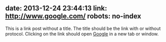 date: 2013-12-24 23:44:13
link: http://www.google.com/
robots: no-index
---

This is a link post without a title. The title should be the link with or without protocol. Clicking on the link should open [Google](http://www.google.com/) in a new tab or window.